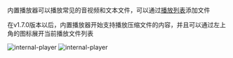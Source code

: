内置播放器可以播放常见的音视频和文本文件，可以通过[播放列表](#resource-playlist)添加文件

在v1.7.0版本以后，内置播放器开始支持播放压缩文件的内容，并且可以通过左上角的图标展开当前播放文件列表

![internal-player](/img/internal-player-1.png)
![internal-player](/img/internal-player-2.png)
